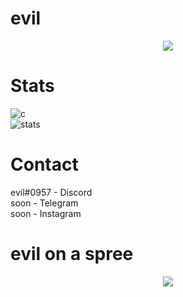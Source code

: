# evil

<p align="center">
  <a href="https://github.com/evills">
    <img src="https://discord.c99.nl/widget/theme-4/859565244602515457.png"/>
     </a>
</p>

# Stats
![c](https://github-readme-stats.vercel.app/api/top-langs/?username=evills&layout=compact&theme=dark) 
</br>
![stats](https://github-readme-stats.vercel.app/api?username=evills&show_icons=true&theme=dark)

# Contact
evil#0957 - Discord </br>
soon - Telegram </br>
soon - Instagram </br>

# evil on a spree
<p align="center">
  <a href="https://github.com/evills">
    <img src="https://data.whicdn.com/images/353981537/original.gif"/>
     </a>
</p>
